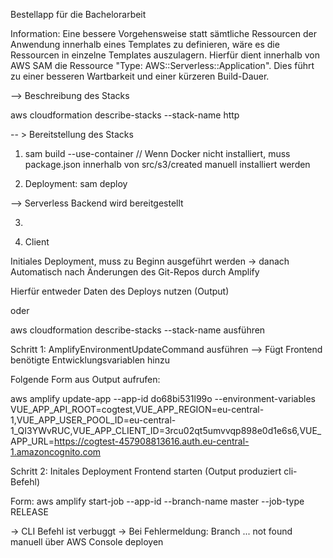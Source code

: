 Bestellapp für die Bachelorarbeit

Information: Eine bessere Vorgehensweise statt sämtliche Ressourcen der Anwendung innerhalb eines Templates zu definieren, wäre es die Ressourcen in einzelne Templates auszulagern.
Hierfür dient innerhalb von AWS SAM die Ressource "Type: AWS::Serverless::Application". Dies führt zu einer besseren Wartbarkeit und einer kürzeren Build-Dauer.

--> Beschreibung des Stacks

aws cloudformation describe-stacks --stack-name http

-- > Bereitstellung des Stacks

1. sam build --use-container    // Wenn Docker nicht installiert, muss package.json innerhalb von src/s3/created manuell installiert werden 

2.  Deployment: sam deploy 

--> Serverless Backend wird bereitgestellt

3.

4.  Client

Initiales Deployment, muss zu Beginn ausgeführt werden -> danach Automatisch nach Änderungen des Git-Repos durch Amplify

Hierfür entweder Daten des Deploys nutzen (Output)

oder

aws cloudformation describe-stacks --stack-name <StackName> ausführen

Schritt 1: AmplifyEnvironmentUpdateCommand ausführen --> Fügt Frontend benötigte Entwicklungsvariablen hinzu

Folgende Form aus Output aufrufen:

aws amplify update-app --app-id do68bi531l99o --environment-variables VUE_APP_API_ROOT=cogtest,VUE_APP_REGION=eu-central-1,VUE_APP_USER_POOL_ID=eu-central-1_QI3YWvRUC,VUE_APP_CLIENT_ID=3rcu02qt5umvvqp898e0d1e6s6,VUE_APP_URL=https://cogtest-457908813616.auth.eu-central-1.amazoncognito.com

Schritt 2: Initales Deployment Frontend starten (Output produziert cli-Befehl)

Form: aws amplify start-job --app-id <MyAmplifyAppId> --branch-name master --job-type RELEASE 

-> CLI Befehl ist verbuggt -> Bei Fehlermeldung: Branch ... not found manuell über AWS Console deployen

